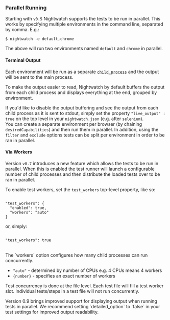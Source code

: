 ### Parallel Running

Starting with `v0.5` Nightwatch supports the tests to be run in parallel. This works by specifying multiple environments in the command line, separated by comma. E.g.:

<pre><code class="language-bash">$ nightwatch -e default,chrome</code></pre>

The above will run two environments named `default` and `chrome` in parallel.

#### Terminal Output

Each environment will be run as a separate [`child_process`](http://nodejs.org/api/child_process.html) and the output will be sent to the main process.

To make the output easier to read, Nightwatch by default buffers the output from each child process and displays everything at the end, grouped by environment.

<div class="alert alert-warning">
  If you'd like to disable the output buffering and see the output from each child process as it is sent to stdout, simply set the property <code>"live_output" : true</code> on the top level in your <code>nightwatch.json</code> (e.g. after <code>selenium</code>).
</div>

<div class="alert alert-info">
  You can create a separate environment per browser (by chaining <code>desiredCapabilities</code>) and then run them in parallel. In addition, using the <code>filter</code> and <code>exclude</code> options tests can be split per environment in order to be ran in parallel.
</div>

#### Via Workers

Version `v0.7` introduces a new feature which allows the tests to be run in parallel. When this is enabled the test runner will launch a configurable number of child processes and then distribute the loaded tests over to be ran in parallel.

To enable test workers, set the `test_workers` top-level property, like so:

<pre><code class="language-javascript">
"test_workers": {
  "enabled": true,
  "workers": "auto"
}   
</code></pre>

or, simply:

<pre><code class="language-javascript">
"test_workers": true
</code></pre>
<br>
The `workers` option configures how many child processes can run concurrently.

* `"auto"` - determined by number of CPUs e.g. 4 CPUs means 4 workers
* `{number}` - specifies an exact number of workers

Test concurrency is done at the file level. Each test file will fill a test worker slot. Individual tests/steps in a test file will not run concurrently.

<div class="alert alert-warning">
Version 0.9 brings improved support for displaying output when running tests in parallel. We recommend setting `detailed_option` to `false` in your test settings for improved output readability.
</div>
